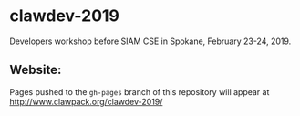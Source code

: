 # clawdev-2019

Developers workshop before SIAM CSE in Spokane, February 23-24, 2019.

## Website:

Pages pushed to the `gh-pages` branch of this repository will appear at
http://www.clawpack.org/clawdev-2019/

